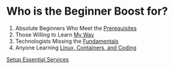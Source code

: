 # Who is the Beginner Boost for?

1. Absolute Beginners Who Meet the [Prerequisites](20210427021329)
1. Those Willing to Learn [My Way]
1. Technologists Missing the [Fundamentals](20210504205245)
1. Anyone Learning [Linux, Containers, and Coding](20210427021330)

[My Way]: <https://github.com/rwxrob/zet/tree/main/20210504213727>

[Setup Essential
Services](https://github.com/rwxrob/zet/tree/main/20210505023938)

